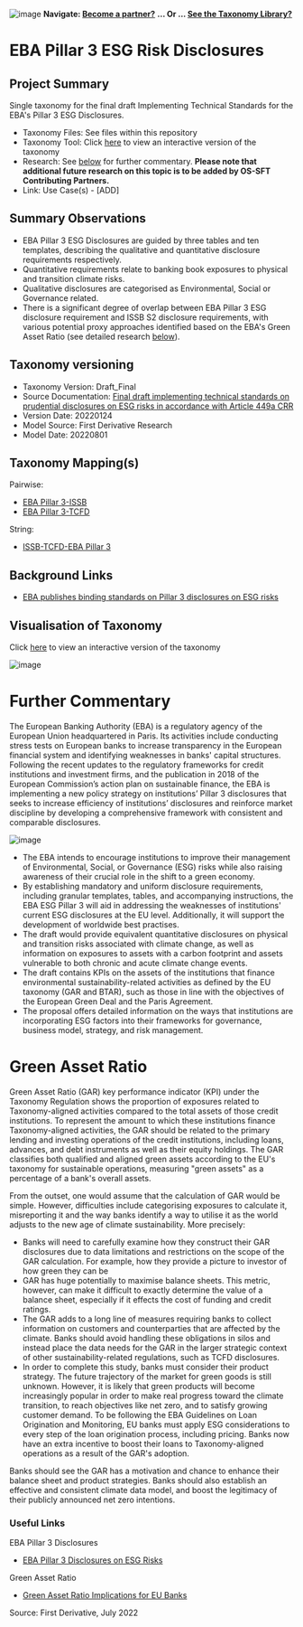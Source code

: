 ![image](https://user-images.githubusercontent.com/112073913/188821900-0c411acf-fbdd-4163-adc9-3ba4e2be78df.png)
**Navigate: [Become a partner?](https://github.com/OS-SFT/06-COLLABORATORS-PARTNERS)**
**... Or ... [See the Taxonomy Library?](https://github.com/orgs/OS-SFT/projects/2)**

# EBA Pillar 3 ESG Risk Disclosures 

## Project Summary

Single taxonomy for the final draft Implementing Technical Standards for the EBA's Pillar 3 ESG Disclosures.
- Taxonomy Files: See files within this repository
- Taxonomy Tool: Click [here](https://os-sft.solidatus.com/viewer/share/I0ETplnHpTRzipz6WS616JdeM2fHfwlZ) to view an interactive version of the taxonomy
- Research: See [below](https://github.com/OS-SFT/Taxonomy-Mappings-Library/tree/main/Single%20Taxonomies/EBA%20Pillar%203#further-commentary) for further commentary. **Please note that additional future research on this topic is to be added by OS-SFT Contributing Partners.**
- Link: Use Case(s) - [ADD]

## Summary Observations

- EBA Pillar 3 ESG Disclosures are guided by three tables and ten templates, describing the qualitative and quantitative disclosure requirements respectively.
- Quantitative requirements relate to banking book exposures to physical and transition climate risks.
- Qualitative disclosures are categorised as Environmental, Social or Governance related.
- There is a significant degree of overlap between EBA Pillar 3 ESG disclosure requirement and ISSB S2 disclosure requirements, with various potential proxy approaches identified based on the EBA's Green Asset Ratio (see detailed research [below](https://github.com/OS-SFT/Taxonomy-Mappings-Library/tree/main/Single%20Taxonomies/EBA%20Pillar%203#further-commentary)).

## Taxonomy versioning

- Taxonomy Version: Draft_Final
- Source Documentation: [Final draft implementing technical standards on prudential disclosures on ESG risks in accordance with Article 449a CRR](https://www.eba.europa.eu/sites/default/documents/files/document_library/Publications/Draft%20Technical%20Standards/2022/1026171/EBA%20draft%20ITS%20on%20Pillar%203%20disclosures%20on%20ESG%20risks.pdf)
- Version Date: 20220124
- Model Source: First Derivative Research
- Model Date: 20220801

## Taxonomy Mapping(s)

Pairwise:
- [EBA Pillar 3-ISSB](https://github.com/OS-SFT/Taxonomy-Mappings-Library/tree/main/Taxonomy%20Mappings%20-%20Double/ISSB%20-%20EBA%20Pillar%203)
- [EBA Pillar 3-TCFD](https://github.com/OS-SFT/Taxonomy-Mappings-Library/tree/main/Taxonomy%20Mappings%20-%20Double/TCFD%20-%20EBA%20Pillar%203)

String:
- [ISSB-TCFD-EBA Pillar 3](https://github.com/OS-SFT/Taxonomy-Mappings-Library/tree/main/Taxonomy%20Mappings%20-%20Triple/ISSB%20-%20EBA%20Pillar%203%20-%20TCFD)

## Background Links

- [EBA publishes binding standards on Pillar 3 disclosures on ESG risks](https://www.eba.europa.eu/eba-publishes-binding-standards-pillar-3-disclosures-esg-risks)

## Visualisation of Taxonomy

Click [here](https://os-sft.solidatus.com/viewer/share/I0ETplnHpTRzipz6WS616JdeM2fHfwlZ) to view an interactive version of the taxonomy

![image](https://github.com/OS-SFT/Taxonomy-Mappings-Library/assets/112079442/3ee91506-f789-4932-9ccc-2df21f46fa10)

# Further Commentary

The European Banking Authority (EBA) is a regulatory agency of the European Union headquartered in Paris. Its activities include conducting stress tests on European banks to increase transparency in the European financial system and identifying weaknesses in banks' capital structures. Following the recent updates to the regulatory frameworks for credit institutions and investment firms, and the publication in 2018 of the European Commission’s action plan on sustainable finance, the EBA is implementing a new policy strategy on institutions’ Pillar 3 disclosures that seeks to increase efficiency of institutions’ disclosures and reinforce market discipline by developing a comprehensive framework with consistent and comparable disclosures.

![image](https://user-images.githubusercontent.com/112079442/189167587-ee195d3a-bb4a-4a69-b2a0-485efbc8910c.png)

-	The EBA intends to encourage institutions to improve their management of Environmental, Social, or Governance (ESG) risks while also raising awareness of their crucial role in the shift to a green economy.
-	By establishing mandatory and uniform disclosure requirements, including granular templates, tables, and accompanying instructions, the EBA ESG Pillar 3 will aid in addressing the weaknesses of institutions' current ESG disclosures at the EU level. Additionally, it will support the development of worldwide best practises.
-	The draft would provide equivalent quantitative disclosures on physical and transition risks associated with climate change, as well as information on exposures to assets with a carbon footprint and assets vulnerable to both chronic and acute climate change events.
-	The draft contains KPIs on the assets of the institutions that finance environmental sustainability-related activities as defined by the EU taxonomy (GAR and BTAR), such as those in line with the objectives of the European Green Deal and the Paris Agreement.
-	The proposal offers detailed information on the ways that institutions are incorporating ESG factors into their frameworks for governance, business model, strategy, and risk management.

# Green Asset Ratio

Green Asset Ratio (GAR) key performance indicator (KPI) under the Taxonomy Regulation shows the proportion of exposures related to Taxonomy-aligned activities compared to the total assets of those credit institutions. To represent the amount to which these institutions finance Taxonomy-aligned activities, the GAR should be related to the primary lending and investing operations of the credit institutions, including loans, advances, and debt instruments as well as their equity holdings. The GAR classifies both qualified and aligned green assets according to the EU's taxonomy for sustainable operations, measuring "green assets" as a percentage of a bank's overall assets.

From the outset, one would assume that the calculation of GAR would be simple. However, difficulties include categorising exposures to calculate it, misreporting it and the way banks identify a way to utilise it as the world adjusts to the new age of climate sustainability. 
More precisely:
-	Banks will need to carefully examine how they construct their GAR disclosures due to data limitations and restrictions on the scope of the GAR calculation. For example, how they provide a picture to investor of how green they can be
-	GAR has huge potentially to maximise balance sheets. This metric, however, can make it difficult to exactly determine the value of a balance sheet, especially if it effects the cost of funding and credit ratings.
-	The GAR adds to a long line of measures requiring banks to collect information on customers and counterparties that are affected by the climate. Banks should avoid handling these obligations in silos and instead place the data needs for the GAR in the larger strategic context of other sustainability-related regulations, such as TCFD disclosures.
-	In order to complete this study, banks must consider their product strategy. The future trajectory of the market for green goods is still unknown. However, it is likely that green products will become increasingly popular in order to make real progress toward the climate transition, to reach objectives like net zero, and to satisfy growing customer demand. To be following the EBA Guidelines on Loan Origination and Monitoring, EU banks must apply ESG considerations to every step of the loan origination process, including pricing. Banks now have an extra incentive to boost their loans to Taxonomy-aligned operations as a result of the GAR's adoption.

Banks should see the GAR has a motivation and chance to enhance their balance sheet and product strategies. Banks should also establish an effective and consistent climate data model, and boost the legitimacy of their publicly announced net zero intentions.



### Useful Links

EBA Pillar 3 Disclosures 
-	[EBA Pillar 3 Disclosures on ESG Risks](https://www.eba.europa.eu/sites/default/documents/files/document_library/Publications/Draft%20Technical%20Standards/2022/1026171/EBA%20draft%20ITS%20on%20Pillar%203%20disclosures%20on%20ESG%20risks.pdf)

Green Asset Ratio
-	[Green Asset Ratio Implications for EU Banks](https://ukfinancialservicesinsights.deloitte.com/post/102h861/the-strategic-implications-of-the-green-asset-ratio-for-eu-banks)


Source: First Derivative, July 2022

